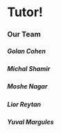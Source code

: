 # Tutor!

### Our Team
##### Golan Cohen
##### Michal Shamir
##### Moshe Nagar
##### Lior Reytan
##### Yuval Margules
